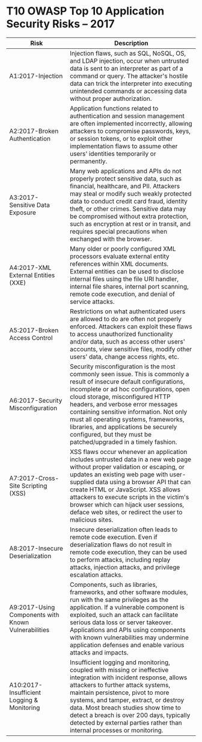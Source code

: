 # T10 OWASP Top 10 Application Security Risks – 2017

| Risk                                                | Description                                                                                                                                                                                                                                                                                                                                                                                                                            |
| --------------------------------------------------- | -------------------------------------------------------------------------------------------------------------------------------------------------------------------------------------------------------------------------------------------------------------------------------------------------------------------------------------------------------------------------------------------------------------------------------------- |
| A1:2017-Injection                                   | Injection flaws, such as SQL, NoSQL, OS, and LDAP injection, occur when untrusted data is sent to an interpreter as part of a command or query. The attacker's hostile data can trick the interpreter into executing unintended commands or accessing data without proper authorization.                                                                                                                                               |
| A2:2017-Broken Authentication                       | Application functions related to authentication and session management are often implemented incorrectly, allowing attackers to compromise passwords, keys, or session tokens, or to exploit other implementation flaws to assume other users' identities temporarily or permanently.                                                                                                                                                  |
| A3:2017-Sensitive Data Exposure                     | Many web applications and APIs do not properly protect sensitive data, such as financial, healthcare, and PII. Attackers may steal or modify such weakly protected data to conduct credit card fraud, identity theft, or other crimes. Sensitive data may be compromised without extra protection, such as encryption at rest or in transit, and requires special precautions when exchanged with the browser.                         |
| A4:2017-XML External Entities (XXE)                 | Many older or poorly configured XML processors evaluate external entity references within XML documents. External entities can be used to disclose internal files using the file URI handler, internal file shares, internal port scanning, remote code execution, and denial of service attacks.                                                                                                                                      |
| A5:2017-Broken Access Control                       | Restrictions on what authenticated users are allowed to do are often not properly enforced. Attackers can exploit these flaws to access unauthorized functionality and/or data, such as access other users' accounts, view sensitive files, modify other users' data, change access rights, etc.                                                                                                                                       |
| A6:2017-Security Misconfiguration                   | Security misconfiguration is the most commonly seen issue. This is commonly a result of insecure default configurations, incomplete or ad hoc configurations, open cloud storage, misconfigured HTTP headers, and verbose error messages containing sensitive information. Not only must all operating systems, frameworks, libraries, and applications be securely configured, but they must be patched/upgraded in a timely fashion. |
| A7:2017-Cross-Site Scripting (XSS)                  | XSS flaws occur whenever an application includes untrusted data in a new web page without proper validation or escaping, or updates an existing web page with user-supplied data using a browser API that can create HTML or JavaScript. XSS allows attackers to execute scripts in the victim's browser which can hijack user sessions, deface web sites, or redirect the user to malicious sites.                                    |
| A8:2017-Insecure Deserialization                    | Insecure deserialization often leads to remote code execution. Even if deserialization flaws do not result in remote code execution, they can be used to perform attacks, including replay attacks, injection attacks, and privilege escalation attacks.                                                                                                                                                                               |
| A9:2017-Using Components with Known Vulnerabilities | Components, such as libraries, frameworks, and other software modules, run with the same privileges as the application. If a vulnerable component is exploited, such an attack can facilitate serious data loss or server takeover. Applications and APIs using components with known vulnerabilities may undermine application defenses and enable various attacks and impacts.                                                       |
| A10:2017-Insufficient Logging & Monitoring          | Insufficient logging and monitoring, coupled with missing or ineffective integration with incident response, allows attackers to further attack systems, maintain persistence, pivot to more systems, and tamper, extract, or destroy data. Most breach studies show time to detect a breach is over 200 days, typically detected by external parties rather than internal processes or monitoring.                                    |
